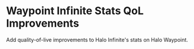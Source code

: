 # Waypoint Infinite Stats QoL Improvements

Add quality-of-live improvements to Halo Infinite's stats on Halo Waypoint.